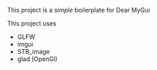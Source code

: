 This project is a *simple* boilerplate for Dear MyGui

This project uses
 * GLFW
 * imgui
 * STB_image
 * glad (OpenGl)
